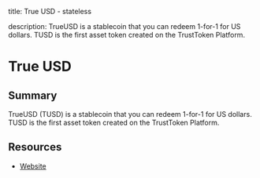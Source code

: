 title: True USD - stateless

description: TrueUSD is a stablecoin that you can redeem 1-for-1 for US dollars. TUSD is the first asset token created on the TrustToken Platform.

# True USD

## Summary

TrueUSD \(TUSD\) is a stablecoin that you can redeem 1-for-1 for US dollars. TUSD is the first asset token created on the TrustToken Platform.

## Resources

* [Website](https://www.trusttoken.com/trueusd)

